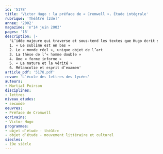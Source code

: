 ```yaml
---
id: '5178'
title: 'Victor Hugo : la préface de « Cromwell ». Étude intégrale'
rubrique: 'Théâtre [2de]'
annee: '2002'
magazine: 'n°14 juin 2003'
pages: '15'
description: |-
  'L’idée majeure qui traverse et sous-tend les textes que Hugo écrit sur le théâtre – mais c’est l’idée qui fonde toute son œuvre –, c’est que la vérité des choses, la vérité du monde, la vérité des hommes est dans le bas. Ne déclare-t-il pas : « Le sublime est en bas » ?…
  1. « Le sublime est en bas »
  2. Le « monde réel », unique objet de l’art
  3. La thèse de l’« homme double »
  4. Une « forme informe »
  5. « La nature et la vérité »
  6. Mélancolie et esprit d’examen'
article_pdf: '5178.pdf'
revue: 'L’école des lettres des lycées'
auteurs:
- Martial Poirson
disciplines:
- lettres
niveau_etudes:
- seconde
oeuvres:
- Préface de Cromwell
ecrivains:
- Victor Hugo
programmes:
- objet d’étude - théâtre
- objet d’étude - mouvement littéraire et culturel
siecles:
- 19e siècle
---
```

